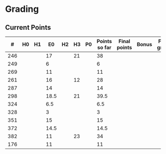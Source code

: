 # Grading

## Current Points

|   #   |  H0  |  H1  |  E0  |  H2  |  H3  |  P0  | Points so far | Final points | Bonus | Final grade |
|-------|------|------|------|------|------|------|---------------|--------------|-------|-------------|
|  246  |      |      | 17   |      |  21  |      | 38            |              |       |             |
|  249  |      |      | 6    |      |      |      | 6             |              |       |             |
|  269  |      |      | 11   |      |      |      | 11            |              |       |             |
|  261  |      |      | 16   |      |  12  |      | 28            |              |       |             |
|  287  |      |      | 14   |      |      |      | 14            |              |       |             |
|  298  |      |      | 18.5 |      |  21  |      | 39.5          |              |       |             |
|  324  |      |      | 6.5  |      |      |      | 6.5           |              |       |             |
|  328  |      |      | 3    |      |      |      | 3             |              |       |             |
|  351  |      |      | 15   |      |      |      | 15            |              |       |             |
|  372  |      |      | 14.5 |      |      |      | 14.5          |              |       |             |
|  382  |      |      | 11   |      |  23  |      | 34            |              |       |             |
|  176  |      |      | 11   |      |      |      | 11            |              |       |             |


